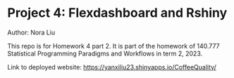 # Project 4: Flexdashboard and Rshiny

Author: Nora Liu

This repo is for Homework 4 part 2. It is part of the homework of 140.777 Statistical Programming Paradigms and Workflows in term 2, 2023.

Link to deployed website: https://yanxiliu23.shinyapps.io/CoffeeQuality/